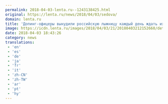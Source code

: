 ```yaml
---
permalink: 2018-04-03-lenta.ru--1243138425.html
original: https://lenta.ru/news/2018/04/03/sedova/
domain: lenta.ru
title: 'Допинг-офицеры вынудили российскую лыжницу каждый день ждать их на автозаправке'
image: https://icdn.lenta.ru/images/2018/04/03/21/20180403212152660/detail_bb6278a14532e0e8953e90114c80a19c.jpg
date: 2018-04-03 18:43:26
category: news
translations: 
 - 'en'
 - 'es'
 - 'de'
 - 'ja'
 - 'fr'
 - 'it'
 - 'zh-CN'
 - 'zh-TW'
 - 'ar'
 - 'pt'
 - 'hy'
---
```


